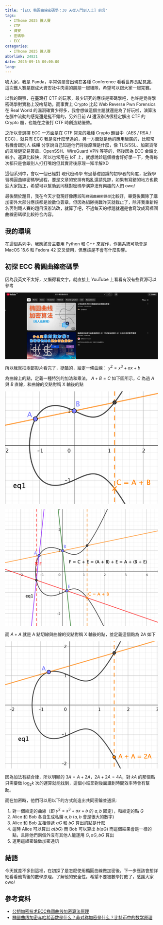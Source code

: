 ```yaml
---
title: "[ECC 橢圓曲線密碼學：30 天從入門到入土] 前言"
tags:
  - IThome 2025 鐵人賽
  - CTF
  - 資安
  - 密碼學
  - ECC
categories:
  - IThome 2025 鐵人賽
abbrlink: 24821
date: 2025-09-15 00:00:00
lang:
---
```


<!-- > 本文同步刊載於 [[ECC 橢圓曲線密碼學：30 天從入門到入土] Day01 - 前言](https://moon-jam.me/IThome_2025ironman_ECC_Day01/) -->

嗨大家，我是 Panda，平常偶爾會出現在各種 Conference 看看世界長點見識，這次鐵人賽是跟成大資安社牛肉湯的朋朋一起組隊，希望可以跟大家一起完賽。

以我的觀察，在臺灣打 CTF 的玩家，最少研究的應該是密碼學吧，也許是覺得學密碼學對實務上沒啥幫助，而事實上 Crypto 比起 Web Reverse Pwn Forensics 在 Real World 的漏洞確實少得多，我會想做這個主題就還是為了好玩啦，演算法在腦中流動的感覺還是挺不錯的，另外目前 AI 還沒辦法很穩定解出 CTF 的 Crypto 題，也能在之後打 CTF 時創造點優勢。

之所以會選擇 ECC 一方面是在 CTF 常見的幾種 Crypto 題目中（AES / RSA / ECC），就只有 ECC 我是沒什麼學過的，另一方面就是他的應用蠻廣的，比較常有機會跟別人 ~~炫耀~~ 分享說自己知道他們背後原理是什麼，像 TLS/SSL、加密貨幣的區塊鏈交易簽章、OpenSSH、WireGuard VPN 等等的，然後因為 ECC 金鑰比較小，運算比較快，所以也常用在 IoT 上，就想說趁這個機會好好學一下，免得每次都只是會跟別人打打嘴炮但其實背後原理一知半解XD

這個系列中，會以一個已經對 現代密碼學 有過基礎認識的初學者的角度，記錄學習橢圓曲線密碼學過程，要是文章的安排有點亂還請見諒，如果有寫錯的地方也歡迎大家指正，希望可以幫助到同樣對密碼學演算法有興趣的人們 owo/

最後關於題目，我在今天才發現好像應該叫`橢圓曲線密碼學`比較好，畢竟後面除了講加密外大部分應該都是說數位簽章，但因為組隊挑戰昨天就截止了，除非我重新報名否則鐵人賽的題目沒辦法改，就算了吧，不過每天的標題就還是會寫改成寫橢圓曲線密碼學比較符合內容。

<!--more-->

## 我的環境

在這個系列中，我應該會主要用 Python 和 C++ 來實作，作業系統可能會是 MacOS 15.6 和 Fedora 42 交叉使用，但應該是不會有什麼影響。

## 初探 ECC 橢圓曲線密碼學

因為我英文不太好，又懶得看文字，就直接上 YouTube 上看看有沒有些資源可以參考

![在 Youtube 上查 ECC 橢圓曲線加密的中文結果](https://raw.githubusercontent.com/moon-jam/BlogPictures/main/ECC_serach_on_YouTube.png)

所以我就把兩部影片看完了，挺酷的，給定一條曲線： $y^2 = x^3 + ax + b$

為曲線上的點，定義一種特別的加法和乘法， $A+B=C$ 如下圖所示，$C$ 為過 $A$ 與 $B$ 直線，和曲線的交點對稱 X 軸後的點

![曲線上點的加法](https://raw.githubusercontent.com/moon-jam/BlogPictures/main/ECC_Add.png)

![這樣定義的加法具有結合律（沒截到完整的圖，但相信大家應該可以看得懂）](https://raw.githubusercontent.com/moon-jam/BlogPictures/main/ECC_Add_associative.png)

而 $A + A$ 就是 A 點切線與曲線的交點對稱 X 軸後的點，並定義這個點為 $2A$ 如下

![曲線上點的乘法](https://raw.githubusercontent.com/moon-jam/BlogPictures/main/ECC_multi.png)

因為加法有結合律，所以明顯的 $3A = A + 2A$，$2A + 2A = 4A$，對 $kA$ 的那個點只需要做 $\log_{2} k$ 次的運算就能找到，這個小細節對後面講到時間效率時會有幫助。

而在加密時，他們可以用以下的方式創造出共同密鑰並通訊:

1. 對一個給定的曲線（即 $y^2 = x^3 + ax + b$ 的 $a, b$ 固定），和給定的點 $G$
2. Alice 和 Bob 各自生成私鑰 $a, b$ ($a, b$ 會是很大的數字)
3. Alice 和 Bob 互相傳遞 $aG$ 和 $bG$ 算出的點是什麼
4. 這時 Alice 可以算出 $a(bG)$ 而 Bob 可以算出 $b(aG)$ 而這個結果會是一樣的點，且除他們兩個外沒有其他人能運用 $G, aG, bG$ 算出
5. 運用這組密鑰做加密通訊

## 結語

今天就差不多到這裡，在初探了是怎麼使用橢圓曲線做加密後，下一步應該會想詳細看看他背後的數學原理，了解他的安全性，希望不要被數學打敗了，感謝大家 owo/

## 參考資料

- [公钥加密技术ECC椭圆曲线加密算法原理](https://youtu.be/laXAMPP4vds)
- [椭圆曲线加密与哈希函数是什么？非对称加密是什么？比特币中的数学原理](https://youtu.be/0_XmvNu0J40)

<!-- > 本文同步刊載於 [[ECC 橢圓曲線密碼學：30 天從入門到入土] Day01 - 前言](https://moon-jam.me/IThome_2025ironman_ECC_Day01/) -->
